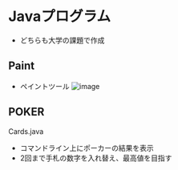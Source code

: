 # Javaプログラム

- どちらも大学の課題で作成

## Paint

- ペイントツール
![image](https://user-images.githubusercontent.com/52097096/147899947-530c5452-cf9f-47aa-be6d-82333d5b083f.png)


## POKER

Cards.java

- コマンドライン上にポーカーの結果を表示
- 2回まで手札の数字を入れ替え、最高値を目指す
